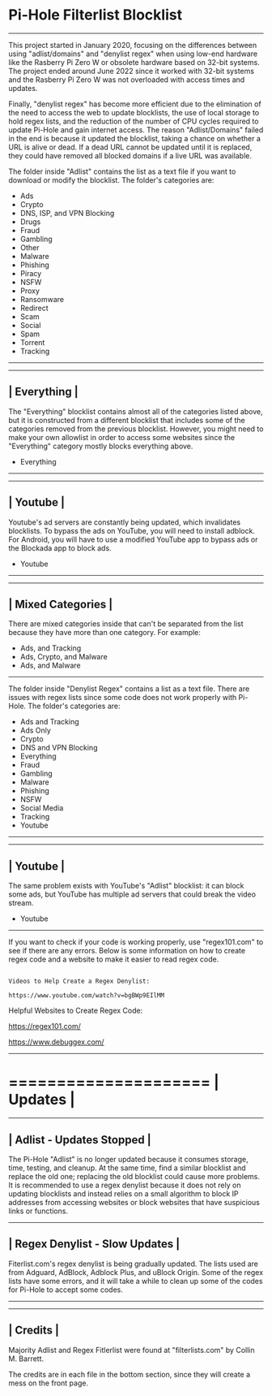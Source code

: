 # Pi-Hole Filterlist Blocklist
---------------------------------------------------------------------------------------------------------------------------------------------------------------------------------------------------------------------------------------------

This project started in January 2020, focusing on the differences between using "adlist/domains" and "denylist regex" when using low-end hardware like the Rasberry Pi Zero W or obsolete hardware based on 32-bit systems. The project ended around June 2022 since it worked with 32-bit systems and the Rasberry Pi Zero W was not overloaded with access times and updates.

Finally, "denylist regex" has become more efficient due to the elimination of the need to access the web to update blocklists, the use of local storage to hold regex lists, and the reduction of the number of CPU cycles required to update Pi-Hole and gain internet access. The reason "Adlist/Domains" failed in the end is because it updated the blocklist, taking a chance on whether a URL is alive or dead. If a dead URL cannot be updated until it is replaced, they could have removed all blocked domains if a live URL was available.

The folder inside "Adlist" contains the list as a text file if you want to download or modify the blocklist. The folder's categories are:

- Ads
- Crypto
- DNS, ISP, and VPN Blocking
- Drugs
- Fraud
- Gambling
- Other
- Malware
- Phishing
- Piracy
- NSFW
- Proxy
- Ransomware
- Redirect
- Scam
- Social
- Spam
- Torrent
- Tracking
---------------------------------------------------------------------------------------------------------------------------------------------------------------------------------------------------------------------------------------------
 --------------
|  Everything  |
 --------------

The "Everything" blocklist contains almost all of the categories listed above, but it is constructed from a different blocklist that includes some of the categories removed from the previous blocklist. However, you might need to make your own allowlist in order to access some websites since the "Everything" category mostly blocks everything above.

- Everything

---------------------------------------------------------------------------------------------------------------------------------------------------------------------------------------------------------------------------------------------
 -----------
|  Youtube  |
 -----------

Youtube's ad servers are constantly being updated, which invalidates blocklists. To bypass the ads on YouTube, you will need to install adblock. For Android, you will have to use a modified YouTube app to bypass ads or the Blockada app to block ads.

- Youtube

---------------------------------------------------------------------------------------------------------------------------------------------------------------------------------------------------------------------------------------------
 -------------------
|  Mixed Categories |
 -------------------

There are mixed categories inside that can't be separated from the list because they have more than one category. For example:

- Ads, and Tracking 
- Ads, Crypto, and Malware
- Ads, and Malware

---------------------------------------------------------------------------------------------------------------------------------------------------------------------------------------------------------------------------------------------

The folder inside "Denylist Regex" contains a list as a text file. There are issues with regex lists since some code does not work properly with Pi-Hole. The folder's categories are:

- Ads and Tracking
- Ads Only
- Crypto
- DNS and VPN Blocking
- Everything
- Fraud
- Gambling
- Malware
- Phishing
- NSFW
- Social Media
- Tracking
- Youtube

---------------------------------------------------------------------------------------------------------------------------------------------------------------------------------------------------------------------------------------------
 -----------
|  Youtube  |
 -----------

The same problem exists with YouTube's "Adlist" blocklist: it can block some ads, but YouTube has multiple ad servers that could break the video stream.

- Youtube

---------------------------------------------------------------------------------------------------------------------------------------------------------------------------------------------------------------------------------------------

If you want to check if your code is working properly, use "regex101.com" to see if there are any errors. Below is some information on how to create regex code and a website to make it easier to read regex code.

~~~~~~~~~~~~~~~~~~~~~~~~~~~~~~~~~~~~~~~~~~~~~~~~~~~~~~~~~~~~~~~~~~~~~~~~~~~~~~~~~~~~~~~~~~~~~~~~~~~~~~~~~~~~~~~~~~~~~~~~~~~~~~~~~~~~~~~~~~~~~~~~~~~~~~~~~~~~~~~~~~~~~~~~~~~~~~~~~~~~~~~~~~~~~~~~~~~~~~~~~~~~~~~~~~~~~~~~~~~~~~~~~~~~~~~~~~~~~

Videos to Help Create a Regex Denylist: 

https://www.youtube.com/watch?v=bgBWp9EIlMM

~~~~~~~~~~~~~~~~~~~~~~~~~~~~~~~~~~~~~~~~~~~~~~~~~~~~~~~~~~~~~~~~~~~~~~~~~~~~~~~~~~~~~~~~~~~~~~~~~~~~~~~~~~~~~~~~~~~~~~~~~~~~~~~~~~~~~~~~~~~~~~~~~~~~~~~~~~~~~~~~~~~~~~~~~~~~~~~~~~~~~~~~~~~~~~~~~~~~~~~~~~~~~~~~~~~~~~~~~~~~~~~~~~~~~~~~~~~~~

Helpful Websites to Create Regex Code:

https://regex101.com/

https://www.debuggex.com/

_____________________________________________________________________________________________________________________________________________________________________________________________________________________________________________

 =====================
|       Updates       |
 =====================

 -----------------------------
| Adlist - Updates Stopped |
 -----------------------------

The Pi-Hole "Adlist" is no longer updated because it consumes storage, time, testing, and cleanup. At the same time, find a similar blocklist and replace the old one; replacing the old blocklist could cause more problems. It is recommended to use a regex denylist because it does not rely on updating blocklists and instead relies on a small algorithm to block IP addresses from accessing websites or block websites that have suspicious links or functions.

 --------------------------------
| Regex Denylist - Slow Updates |
 --------------------------------

Fiterlist.com's regex denylist is being gradually updated. The lists used are from Adguard, AdBlock, Adblock Plus, and uBlock Origin. Some of the regex lists have some errors, and it will take a while to clean up some of the codes for Pi-Hole to accept some codes.

_____________________________________________________________________________________________________________________________________________________________________________________________________________________________________________

 -------------
|   Credits   |
 -------------

Majority Adlist and Regex Fitlerlist were found at "filterlists.com" by Collin M. Barrett.

The credits are in each file in the bottom section, since they will create a mess on the front page.

